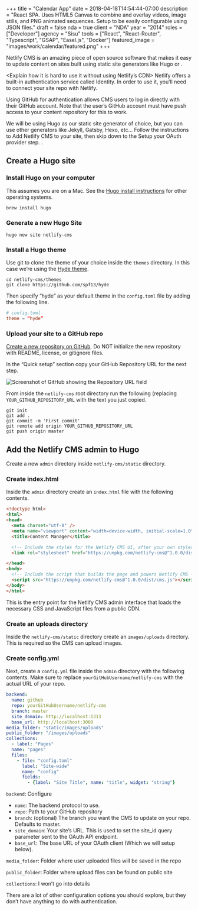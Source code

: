+++
title = "Calendar App"
date = 2018-04-18T14:54:44-07:00
description = "React SPA. Uses HTML5 Canvas to combine and overlay videos, image stills, and PNG animated sequences. Setup to be easily configurable using JSON files."
draft = false
nda = true
client = "NDA"
year = "2014"
roles = ["Developer"]
agency = "Sisu"
tools = ["React", "React-Router", "Typescript", "GSAP", "Easel.js", "Docker"]
featured_image = "images/work/calendar/featured.png"
+++

Netlify CMS is an amazing piece of open source software that makes it easy to update content on sites built using static site generators like Hugo or <asdf>.

<Explain how Netlify CMS is git based>

<Explain how it is hard to use it without using Netlify’s CDN>
Netlify offers a built-in authentication service called Identity. In order to use it, you’ll need to connect your site repo with Netlify.

Using GitHub for authentication allows CMS users to log in directly with their GitHub account. Note that the user’s GitHub account must have push access to your content repository for this to work.

We will be using Hugo as our static site generator of choice, but you can use other generators like Jekyll, Gatsby, Hexo, etc… Follow the instructions to Add Netlify CMS to your site, then skip down to the Setup your OAuth provider step. <Add the Netlify CMS admin to Hugo>.

## Create a Hugo site

### Install Hugo on your computer

This assumes you are on a Mac. See the [Hugo install instructions](https://medium.com/r/?url=https%3A%2F%2Fgohugo.io%2Fgetting-started%2Finstalling) for other operating systems.

```
brew install hugo
```

### Generate a new Hugo Site

```
hugo new site netlify-cms
```

### Install a Hugo theme

Use git to clone the theme of your choice inside the `themes` directory. In this case we’re using the [Hyde theme](https://medium.com/r/?url=https%3A%2F%2Fgithub.com%2Fspf13%2Fhyde).

```
cd netlify-cms/themes
git clone https://github.com/spf13/hyde
```

Then specify “hyde” as your default theme in the `config.toml` file by adding the following line.

``` toml
# config.toml
theme = “hyde”
```

### Upload your site to a GitHub repo

[Create a new repository on GitHub](https://medium.com/r/?url=https%3A%2F%2Fhelp.github.com%2Farticles%2Fcreate-a-repo%2F). Do NOT initialize the new repository with README, license, or gitignore files.

In the “Quick setup” section copy your GitHub Repository URL for the next step.

![Screenshot of GitHub showing the Repository URL field](/images/git-hub-netlify-cms/github.jpg)

From inside the `netlify-cms` root directory run the following (replacing `YOUR_GITHUB_REPOSITORY_URL` with the text you just copied.

```
git init
git add .
git commit -m 'First commit'
git remote add origin YOUR_GITHUB_REPOSITORY_URL
git push origin master
```

## Add the Netlify CMS admin to Hugo

Create a new `admin` directory inside `netlify-cms/static` directory.

### Create index.html

Inside the `admin` directory create an `index.html` file with the following contents.

``` html
<!doctype html>
<html>
<head>
  <meta charset="utf-8" />
  <meta name="viewport" content="width=device-width, initial-scale=1.0" />
  <title>Content Manager</title>

  <!-- Include the styles for the Netlify CMS UI, after your own styles -->
  <link rel="stylesheet" href="https://unpkg.com/netlify-cms@^1.0.0/dist/cms.css" />

</head>
<body>
  <!-- Include the script that builds the page and powers Netlify CMS -->
  <script src="https://unpkg.com/netlify-cms@^1.0.0/dist/cms.js"></script>
</body>
</html>
```

This is the entry point for the Netlify CMS admin interface that loads the necessary CSS and JavaScript files from a public CDN.

### Create an uploads directory

Inside the `netlify-cms/static` directory create an `images/uploads` directory. This is required so the CMS can upload images.

### Create config.yml

Next, create a `config.yml` file inside the `admin` directory with the following contents. Make sure to replace `yourGitHubUsername/netlify-cms` with the actual URL of your repo.

``` yml
backend:
  name: github
  repo: yourGitHubUsername/netlify-cms
  branch: master
  site_domain: http://localhost:1313
  base_url: http://localhost:3000
media_folder: "static/images/uploads"
public_folder: "/images/uploads"
collections:
  - label: "Pages"
  name: "pages"
  files:
    - file: "config.toml"
      label: "Site-wide"
      name: "config"
      fields:
        - {label: "Site Title", name: "title", widget: "string"}
```
`backend`: Configure 

- `name`: The backend protocol to use.
- `repo`: Path to your GitHub repository
- `branch`: (optional) The branch you want the CMS to update on your repo. Defaults to master.
- `site_domain`: Your site’s URL. This is used to set the site_id query parameter sent to the OAuth API endpoint.
- `base_url`: The base URL of your OAuth client (Which we will setup below).

`media_folder`: Folder where user uploaded files will be saved in the repo

`public_folder`: Folder where upload files can be found on public site

`collections`: I won’t go into details

There are a lot of other configuration options you should explore, but they don’t have anything to do with authentication.
